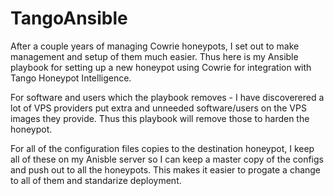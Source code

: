 # TangoAnsible

After a couple years of managing Cowrie honeypots, I set out to make management and setup of them much easier. Thus here is my Ansible playbook for setting up a new honeypot using Cowrie for integration with Tango Honeypot Intelligence. 

For software and users which the playbook removes - I have discoverered a lot of VPS providers put extra and unneeded software/users on the VPS images they provide. Thus this playbook will remove those to harden the honeypot.

For all of the configuration files copies to the destination honeypot, I keep all of these on my Anisble server so I can keep a master copy of the configs and push out to all the honeypots. This makes it easier to progate a change to all of them and standarize deployment.
